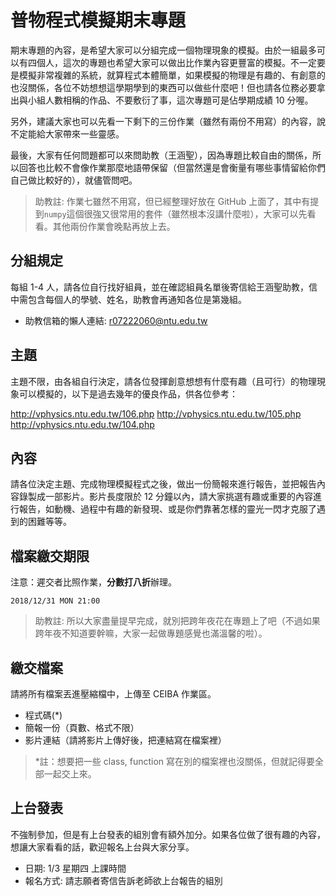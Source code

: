# 普物程式模擬期末專題

期末專題的內容，是希望大家可以分組完成一個物理現象的模擬。由於一組最多可以有四個人，這次的專題也希望大家可以做出比作業內容更豐富的模擬。不一定要是模擬非常複雜的系統，就算程式本體簡單，如果模擬的物理是有趣的、有創意的也沒關係，各位不妨想想這學期學到的東西可以做些什麼吧！但也請各位務必要拿出與小組人數相稱的作品、不要敷衍了事，這次專題可是佔學期成績 10 分喔。

另外，建議大家也可以先看一下剩下的三份作業（雖然有兩份不用寫）的內容，說不定能給大家帶來一些靈感。

最後，大家有任何問題都可以來問助教（王涵聖），因為專題比較自由的關係，所以回答也比較不會像作業那麼地語帶保留（但當然還是會衡量有哪些事情留給你們自己做比較好的），就儘管問吧。

> 助教註: 作業七雖然不用寫，但已經整理好放在 GitHub 上面了，其中有提到`numpy`這個很強又很常用的套件（雖然根本沒講什麼啦），大家可以先看看。其他兩份作業會晚點再放上去。

## 分組規定

每組 1-4 人，請各位自行找好組員，並在確認組員名單後寄信給王涵聖助教，信中需包含每個人的學號、姓名，助教會再通知各位是第幾組。

* 助教信箱的懶人連結: r07222060@ntu.edu.tw

## 主題

主題不限，由各組自行決定，請各位發揮創意想想有什麼有趣（且可行）的物理現象可以模擬的，以下是過去幾年的優良作品，供各位參考：

http://vphysics.ntu.edu.tw/106.php
http://vphysics.ntu.edu.tw/105.php
http://vphysics.ntu.edu.tw/104.php

## 內容

請各位決定主題、完成物理模擬程式之後，做出一份簡報來進行報告，並把報告內容錄製成一部影片。影片長度限於 12 分鐘以內，請大家挑選有趣或重要的內容進行報告，如動機、過程中有趣的新發現、或是你們靠著怎樣的靈光一閃才克服了遇到的困難等等。

## 檔案繳交期限

注意：遲交者比照作業，**分數打八折**辦理。

`2018/12/31 MON 21:00`

> 助教註: 所以大家盡量提早完成，就別把跨年夜花在專題上了吧（不過如果跨年夜不知道要幹嘛，大家一起做專題感覺也滿溫馨的啦）。

## 繳交檔案

請將所有檔案丟進壓縮檔中，上傳至 CEIBA 作業區。

* 程式碼(\*)
* 簡報一份（頁數、格式不限）
* 影片連結（請將影片上傳好後，把連結寫在檔案裡）

> \*註：想要把一些 class, function 寫在別的檔案裡也沒關係，但就記得要全部一起交上來。

## 上台發表

不強制參加，但是有上台發表的組別會有額外加分。如果各位做了很有趣的內容，想讓大家看看的話，歡迎報名上台與大家分享。

* 日期: 1/3 星期四 上課時間
* 報名方式: 請志願者寄信告訴老師欲上台報告的組別
